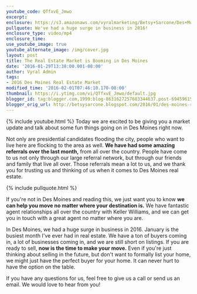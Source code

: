 ```yaml
---
youtube_code: QTfxvE_Jmwo
excerpt:
enclosure: https://s3.amazonaws.com/vyralmarketing/Betsy+Sarcone/Des+Moines+Real+Estate+Agent+This+is+one+of+the+busiest+starts+we've+had+to+a+year.mp4
pullquote: We've had a huge surge in business in 2016!
enclosure_type: video/mp4
enclosure_time:
use_youtube_image: true
youtube_alternate_image: /img/cover.jpg
layout: post
title: The Real Estate Market is Booming in Des Moines
date: '2016-01-29T13:38:00.001-08:00'
author: Vyral Admin
tags:
- 2016 Des Moines Real Estate Market
modified_time: '2016-02-01T07:46:10.170-08:00'
thumbnail: https://i.ytimg.com/vi/QTfxvE_Jmwo/default.jpg
blogger_id: tag:blogger.com,1999:blog-8631627257683344637.post-6945961580457784459
blogger_orig_url: http://betsysarcone.blogspot.com/2016/01/des-moines-real-estate-agent-this-is.html
---
```

{% include youtube.html %}
Today we are excited to be giving you a market update and talk about some fun things going on in Des Moines right now.

Not only are presidential candidates flooding the city, people who want to live here are flocking to the area as well. **We have had some amazing referrals over the last month,** from all over the country. People have come to us not only through our large referral network, but through our friends and family that live all over. Those referrals mean a lot to us, and we thank you for trusting us and thinking of us when it comes to Des Moines real estate.

{% include pullquote.html %}

If you're not in Des Moines and reading this, we just want you to know **we can help you move no matter where your destination is.** We have fantastic agent relationships all over the country with Keller Williams, and we can get you in touch with a great agent no matter where you are.

In Des Moines, we had a huge surge in business in 2016. January is the busiest month I've ever had in real estate. We have a ton of buyers coming in, a lot of businesses coming in, and we are still short on listings. If you are ready to sell, **now is the time to make your move.** Even if you're just thinking about selling in the future, but don't want to formally list your home, we might just have the perfect buyer for your home. It can never hurt to have the option on the table.

If you have any questions for us, feel free to give us a call or send us an email. We would love to hear from you!
